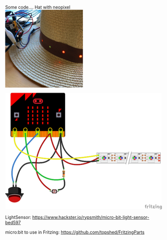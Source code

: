 Some code....
Hat with neopixel
<br>
<img src="https://github.com/larsgimse/microbit/blob/master/python/neopixel/IMG_6179.JPG" width=250>

<img src="https://github.com/larsgimse/microbit/blob/master/python/neopixel/microbit_neopixel_hat_bb.png">

LightSensor: https://www.hackster.io/rypsmith/micro-bit-light-sensor-bed597

micro:bit to use in Fritzing: https://github.com/topshed/FritzingParts
